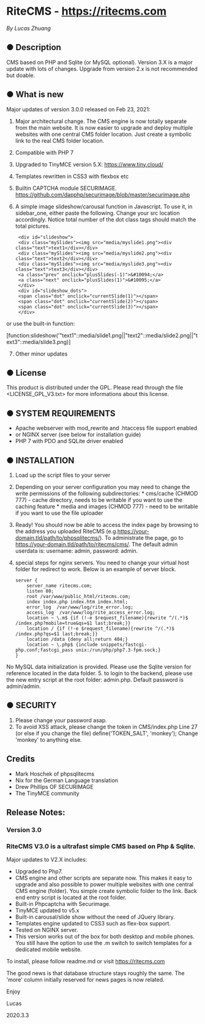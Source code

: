 RiteCMS - https://ritecms.com
=============================

_By Lucas Zhuang_

● Description
----------------------------
CMS based on PHP and Sqlite (or MySQL optional). Version 3.X is a major update with lots of changes. Upgrade from version 2.x is not recommended but doable.

● What is new
----------------------------
Major updates of version 3.0.0 released on Feb 23, 2021:
1. Major architectural change. The CMS engine is now totally separate from the main website. It is now easier to upgrade and deploy multiple websites with one central CMS folder location. Just create a symbolic link to the real CMS folder location.
2. Compatible with PHP 7
3. Upgraded to TinyMCE version 5.X: https://www.tiny.cloud/
4. Templates rewritten in CSS3 with flexbox etc
5. Builtin CAPTCHA module SECURIMAGE. https://github.com/dapphp/securimage/blob/master/securimage.php 
6. A simple image slideshow/carousal function in Javascript. To use it, in sidebar_one, either paste the following. Change your src location accordingly. Notice total number of the dot class tags should match the total pictures.

		<div id="slideshow">
		<div class="mySlides"><img src="media/myslide1.png"><div class="text">text1</div></div>
		<div class="mySlides"><img src="media/myslide2.png"><div class="text">text2</div></div>
		<div class="mySlides"><img src="media/myslide3.png"><div class="text">text3</div></div>
		<a class="prev" onclick="plusSlides(-1)">&#10094;</a>
		<a class="next" onclick="plusSlides(1)">&#10095;</a>
		</div>
		<div id="slideshow_dots">
		<span class="dot" onclick="currentSlide(1)"></span>
		<span class="dot" onclick="currentSlide(2)"></span>
		<span class="dot" onclick="currentSlide(3)"></span>
		</div>
or use the built-in function:

[function:slideshow('"text1"::media/slide1.png||"text2"::media/slide2.png||"text3"::media/slide3.png)]

7. Other minor updates

● License
----------------------------
This product is distributed under the GPL. Please read through the file
<LICENSE_GPL_V3.txt> for more informations about this license.

● SYSTEM REQUIREMENTS
----------------------------

 * Apache webserver with mod_rewrite and .htaccess file support enabled
 * or NGINX server (see below for installation guide)
 * PHP 7 with PDO and SQLite driver enabled

● INSTALLATION
----------------------------
 1. Load up the script files to your server
 2. Depending on your server configuration you may need to change the write
    permissions of the following subdirectories:
        * cms/cache (CHMOD 777) - cache directory, needs to be writable if
          you want to use the caching feature
        * media and images (CHMOD 777) - need to be writable if you want to
          use the file uploader
 3. Ready! You should now be able to access the index page by browsing to the
    address you uploaded RiteCMS (e.g.https://your-domain.tld/path/to/phpsqlitecms/). 
    To administrate the page, go to https://your-domain.tld/path/to/ritecms/cms/. 
    The default admin userdata is: username: admin, password: admin.
 4. special steps for nginx servers. You need to change your virtual host folder for redirect to work. Below is an example of server block.

		server {
			server_name ritecms.com;
			listen 80;
			root /var/www/public_html/ritecms.com; 
			index index.php index.htm index.html;
			error_log  /var/www/log/rite_error.log;
			access_log  /var/www/log/rite_access_error.log;
			location ~ \.m$ {if (!-e $request_filename){rewrite ^/(.*)$ /index.php?mobile=true&qs=$1 last;break;}}
			location / {if (!-e $request_filename){rewrite ^/(.*)$ /index.php?qs=$1 last;break;}} 
			location /data {deny all;return 404;}
			location ~ \.php$ {include snippets/fastcgi-php.conf;fastcgi_pass unix:/run/php/php7.3-fpm.sock;}
		}

No MySQL data initialization is provided. Please use the Sqlite version for reference located in the data folder.
5. to login to the backend, please use the new entry script at the root folder: admin.php. Default password is admin/admin.
  
● SECURITY
----------------------------
1. Please change your password asap.
2. To avoid XSS attack, please change the token in CMS/index.php Line 27 (or else if you change the file)
define('TOKEN_SALT', 'monkey');
Change 'monkey' to anything else.

Credits
----------------------------
* Mark Hoschek of phpsqlitecms
* Nix for the German Language translation
* Drew Phillips OF SECURIMAGE
* The TinyMCE community

Release Notes:
----------------------------

### Version 3.0

### RiteCMS V3.0 is a ultrafast simple CMS based on Php & Sqlite.
Major updates to V2.X includes:

* Upgraded to Php7.
* CMS engine and other scripts are separate now. This makes it easy to upgrade and also possible to power multiple websites with one central CMS engine (folder). You simple create symbolic folder to the link. Back end entry script is located at the root folder.
* Built-in Phpcaptcha with Securimage.
* TinyMCE updated to v5.x
* Built-in carousal/slide show without the need of JQuery library.
* Templates engine updated to CSS3 such as flex-box support.
* Tested on NGINX server.
* This version works out of the box for both desktop and mobile phones. You still have the option to use the .m switch to switch templates for a dedicated mobile website.

To install, please follow readme.md or visit https://ritecms.com

The good news is that database structure stays roughly the same. The 'more' column initially reserved for news pages is now related.

Enjoy

Lucas

2020.3.3
